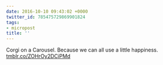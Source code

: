 ```yaml
---
date: 2016-10-10 09:43:02 +0000
twitter_id: 785475729869901824
tags:
- micropost
title: ''
---
```


Corgi on a Carousel. Because we can all use a little happiness. [tmblr.co/ZOHrOy2DCiPMd](https://tmblr.co/ZOHrOy2DCiPMd)
